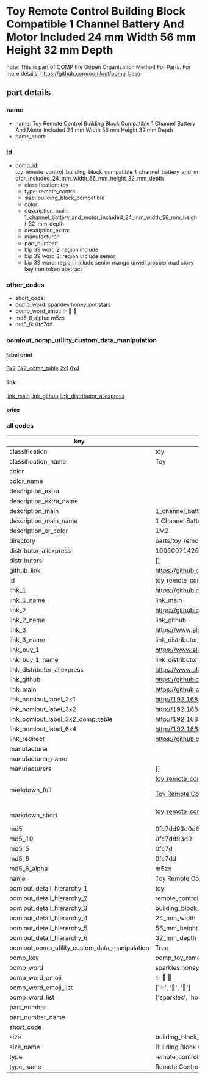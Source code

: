 # Toy Remote Control Building Block Compatible 1 Channel Battery And Motor Included 24 mm Width 56 mm Height 32 mm Depth  

note: This is part of OOMP the Oopen Organization Method For Parts. For more details: https://github.com/oomlout/oomp_base

##  part details
  







### name
* name: Toy Remote Control Building Block Compatible 1 Channel Battery And Motor Included 24 mm Width 56 mm Height 32 mm Depth
* name_short: 
### id
* oomp_id: toy_remote_control_building_block_compatible_1_channel_battery_and_motor_included_24_mm_width_56_mm_height_32_mm_depth
  * classification: toy
  * type: remote_control
  * size: building_block_compatible
  * color: 
  * description_main: 1_channel_battery_and_motor_included_24_mm_width_56_mm_height_32_mm_depth
  * description_extra: 
  * manufacturer: 
  * part_number: 
  * bip 39 word 2: region include
  * bip 39 word 3: region include senior
  * bip 39 word: region include senior mango unveil prosper mad story key iron token abstract

### other_codes
* short_code: 
* oomp_word: sparkles honey_pot stars
* oomp_word_emoji :sparkles: :honey_pot: :stars:
* md5_6_alpha: m5zx
* md5_6: 0fc7dd






### oomlout_oomp_utility_custom_data_manipulation
#### label print
[3x2](http://192.168.1.245:1112/?label=oomp%20m5zx)
[3x2_oomp_table](http://192.168.1.108:1112/?label=oomp%20m5zx)
[2x1](http://192.168.1.242:1112/?label=oomp%20m5zx)
[6x4](http://192.168.1.55:1112/?label=oomp%20m5zx)    

#### link

[link_main](https://github.com/oomlout/oomlout_oomp_version_1_messy/tree/main/parts/toy_remote_control_building_block_compatible_1_channel_battery_and_motor_included_24_mm_width_56_mm_height_32_mm_depth) [link_github](https://github.com/oomlout/oomlout_oomp_version_1_messy/tree/main/parts/toy_remote_control_building_block_compatible_1_channel_battery_and_motor_included_24_mm_width_56_mm_height_32_mm_depth) [link_distributor_aliexpress](https://www.aliexpress.com/item/1005007142691134.html)                            

#### price







### all codes 
| key | value |  
| --- | --- |  
| classification | toy |  
| classification_name | Toy |  
| color |  |  
| color_name |  |  
| description_extra |  |  
| description_extra_name |  |  
| description_main | 1_channel_battery_and_motor_included_24_mm_width_56_mm_height_32_mm_depth |  
| description_main_name | 1 Channel Battery And Motor Included 24 mm Width 56 mm Height 32 mm Depth |  
| description_or_color | 1M2 |  
| directory | parts/toy_remote_control_building_block_compatible_1_channel_battery_and_motor_included_24_mm_width_56_mm_height_32_mm_depth |  
| distributor_aliexpress | 1005007142691134 |  
| distributors | [] |  
| github_link | https://github.com/oomlout/oomlout_oomp_part_src/tree/main/parts/toy_remote_control_building_block_compatible_1_channel_battery_and_motor_included_24_mm_width_56_mm_height_32_mm_depth |  
| id | toy_remote_control_building_block_compatible_1_channel_battery_and_motor_included_24_mm_width_56_mm_height_32_mm_depth |  
| link_1 | https://github.com/oomlout/oomlout_oomp_version_1_messy/tree/main/parts/toy_remote_control_building_block_compatible_1_channel_battery_and_motor_included_24_mm_width_56_mm_height_32_mm_depth |  
| link_1_name | link_main |  
| link_2 | https://github.com/oomlout/oomlout_oomp_version_1_messy/tree/main/parts/toy_remote_control_building_block_compatible_1_channel_battery_and_motor_included_24_mm_width_56_mm_height_32_mm_depth |  
| link_2_name | link_github |  
| link_3 | https://www.aliexpress.com/item/1005007142691134.html |  
| link_3_name | link_distributor_aliexpress |  
| link_buy_1 | https://www.aliexpress.com/item/1005007142691134.html |  
| link_buy_1_name | link_distributor_aliexpress |  
| link_distributor_aliexpress | https://www.aliexpress.com/item/1005007142691134.html |  
| link_github | https://github.com/oomlout/oomlout_oomp_version_1_messy/tree/main/parts/toy_remote_control_building_block_compatible_1_channel_battery_and_motor_included_24_mm_width_56_mm_height_32_mm_depth |  
| link_main | https://github.com/oomlout/oomlout_oomp_version_1_messy/tree/main/parts/toy_remote_control_building_block_compatible_1_channel_battery_and_motor_included_24_mm_width_56_mm_height_32_mm_depth |  
| link_oomlout_label_2x1 | http://192.168.1.242:1112/?label=oomp%20m5zx |  
| link_oomlout_label_3x2 | http://192.168.1.245:1112/?label=oomp%20m5zx |  
| link_oomlout_label_3x2_oomp_table | http://192.168.1.108:1112/?label=oomp%20m5zx |  
| link_oomlout_label_6x4 | http://192.168.1.55:1112/?label=oomp%20m5zx |  
| link_redirect | https://github.com/oomlout/oomlout_oomp_version_1_messy/tree/main/parts/toy_remote_control_building_block_compatible_1_channel_battery_and_motor_included_24_mm_width_56_mm_height_32_mm_depth |  
| manufacturer |  |  
| manufacturer_name |  |  
| manufacturers | [] |  
| markdown_full | [toy_remote_control_building_block_compatible_1_channel_battery_and_motor_included_24_mm_width_56_mm_height_32_mm_depth](none)<br>[](none)<br>[Toy Remote Control Building Block Compatible 1 Channel Battery And Motor Included 24 Mm Width 56 Mm Height 32 Mm Depth](none)<br><br> |  
| markdown_short | [toy_remote_control_building_block_compatible_1_channel_battery_and_motor_included_24_mm_width_56_mm_height_32_mm_depth](none)<br><br> |  
| md5 | 0fc7dd93d0d690b6b2773873875c9da4 |  
| md5_10 | 0fc7dd93d0 |  
| md5_5 | 0fc7d |  
| md5_6 | 0fc7dd |  
| md5_6_alpha | m5zx |  
| name | Toy Remote Control Building Block Compatible 1 Channel Battery And Motor Included 24 mm Width 56 mm Height 32 mm Depth |  
| oomlout_detail_hierarchy_1 | toy |  
| oomlout_detail_hierarchy_2 | remote_control |  
| oomlout_detail_hierarchy_3 | building_block_compatible |  
| oomlout_detail_hierarchy_4 | 24_mm_width |  
| oomlout_detail_hierarchy_5 | 56_mm_height |  
| oomlout_detail_hierarchy_6 | 32_mm_depth |  
| oomlout_oomp_utility_custom_data_manipulation | True |  
| oomp_key | oomp_toy_remote_control_building_block_compatible_1_channel_battery_and_motor_included_24_mm_width_56_mm_height_32_mm_depth |  
| oomp_word | sparkles honey_pot stars |  
| oomp_word_emoji | :sparkles: :honey_pot: :stars: |  
| oomp_word_emoji_list | [':sparkles:', ':honey_pot:', ':stars:'] |  
| oomp_word_list | ['sparkles', 'honey_pot', 'stars'] |  
| part_number |  |  
| part_number_name |  |  
| short_code |  |  
| size | building_block_compatible |  
| size_name | Building Block Compatible |  
| type | remote_control |  
| type_name | Remote Control |  
